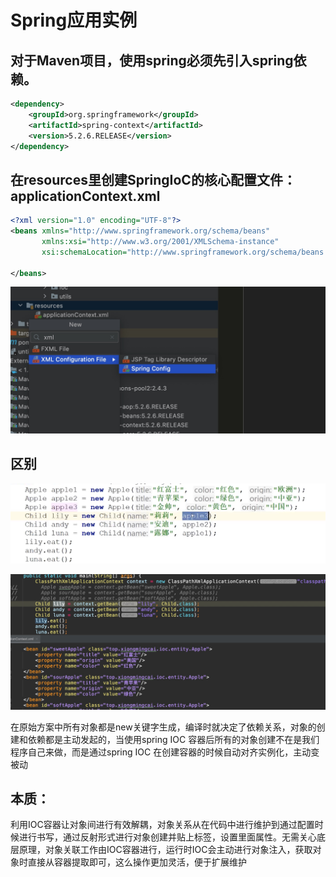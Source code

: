 # Spring应用实例

## 对于Maven项目，使用spring必须先引入spring依赖。
```xml
<dependency>
    <groupId>org.springframework</groupId>
    <artifactId>spring-context</artifactId>
    <version>5.2.6.RELEASE</version>
</dependency>
```
## 在resources里创建SpringIoC的核心配置文件：applicationContext.xml

```xml
<?xml version="1.0" encoding="UTF-8"?>
<beans xmlns="http://www.springframework.org/schema/beans"
       xmlns:xsi="http://www.w3.org/2001/XMLSchema-instance"
       xsi:schemaLocation="http://www.springframework.org/schema/beans http://www.springframework.org/schema/beans/spring-beans.xsd">

</beans>
```
![](media/16183141612461/16183144992456.jpg)
## 区别
![截屏2021-04-13 下午9.04.03](media/16183141612461/%E6%88%AA%E5%B1%8F2021-04-13%20%E4%B8%8B%E5%8D%889.04.03.png)


![-w1068](media/16183141612461/16183195780093.jpg)


在原始方案中所有对象都是new关键字生成，编译时就决定了依赖关系，对象的创建和依赖都是主动发起的，当使用spring IOC 容器后所有的对象创建不在是我们程序自己来做，而是通过spring IOC
在创建容器的时候自动对齐实例化，主动变被动
## 本质：
利用IOC容器让对象间进行有效解耦，对象关系从在代码中进行维护到通过配置时候进行书写，通过反射形式进行对象创建并贴上标签，设置里面属性。无需关心底层原理，对象关联工作由IOC容器进行，运行时IOC会主动进行对象注入，获取对象时直接从容器提取即可，这么操作更加灵活，便于扩展维护